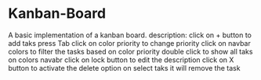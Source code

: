 # Kanban-Board
A basic implementation of a kanban board.
description:
click on + button to add taks press Tab
click on color priority to change priority
click on navbar colors to filter the tasks based on color priority
double click to show all taks on colors navabr
click on lock button to edit the description
click on X button to activate the delete option on select taks it will remove the task
